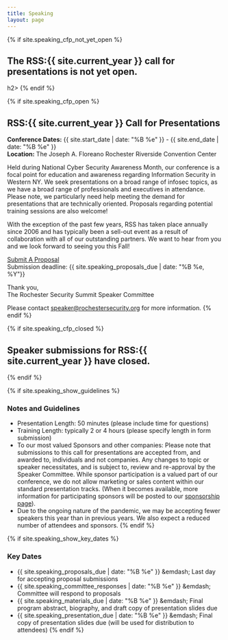 ```yaml
---
title: Speaking
layout: page
---
```


{% if site.speaking_cfp_not_yet_open %}
<h2 class="center">The RSS:{{ site.current_year }} call for presentations is not yet open.</h2>h2>
{% endif %}

{% if site.speaking_cfp_open %}
## RSS:{{ site.current_year }} Call for Presentations

**Conference Dates:** {{ site.start_date | date: "%B %e" }} - {{ site.end_date | date: "%B %e"  }}<br>
**Location:** The Joseph A. Floreano Rochester Riverside Convention Center

Held during National Cyber Security Awareness Month, our conference is a focal point for education and awareness regarding Information Security in Western NY.  We seek presentations on a broad range of infosec topics, as we have a broad range of professionals and executives in attendance. Please note, we particularly need help meeting the demand for presentations that are technically oriented. Proposals regarding potential training sessions are also welcome!

With the exception of the past few years, RSS has taken place annually since 2006 and has typically been a sell-out event as a result of collaboration with all of our outstanding partners.  We want to hear from you and we look forward to seeing you this Fall!

<div class="mt-5 text-center"><a class="btn btn-primary btn-lg" href="https://docs.google.com/forms/d/e/1FAIpQLSdVY0yJvUorvdMXMqBECS3-gDqqRb38BVqItt-f8u5LxZD0eQ/viewform" target="_blank">Submit A Proposal</a><br>
Submission deadline: {{ site.speaking_proposals_due | date: "%B %e, %Y"}}</div>

Thank you,<br>
The Rochester Security Summit Speaker Committee

Please contact [speaker@rochestersecurity.org](mailto:speaker@rochestersecurity.org) for more information.
{% endif %}

{% if site.speaking_cfp_closed %}
<h2 class="center">Speaker submissions for RSS:{{ site.current_year }} have closed.</h2>
{% endif %}

{% if site.speaking_show_guidelines %}
### Notes and Guidelines

* Presentation Length: 50 minutes (please include time for questions)
* Training Length: typically 2 or 4 hours (please specify length in form submission)
* To our most valued Sponsors and other companies: Please note that submissions to this call for presentations are accepted from, and awarded to, individuals and not companies. Any changes to topic or speaker necessitates, and is subject to, review and re-approval by the Speaker Committee. While sponsor participation is a valued part of our conference, we do not allow marketing or sales content within our standard presentation tracks. (When it becomes available, more information for participating sponsors will be posted to our [sponsorship page](/sponsorship)).
* Due to the ongoing nature of the pandemic, we may be accepting fewer speakers this year than in previous years. We also expect a reduced number of attendees and sponsors.
{% endif %}

{% if site.speaking_show_key_dates %}
### Key Dates

* {{ site.speaking_proposals_due | date: "%B %e" }} &emdash; Last day for accepting proposal submissions
* {{ site.speaking_committee_responses | date: "%B %e" }} &emdash; Committee will respond to proposals
* {{ site.speaking_materials_due | date: "%B %e" }} &emdash; Final program abstract, biography, and draft copy of presentation slides due
* {{ site.speaking_presentation_due | date: "%B %e" }} &emdash; Final copy of presentation slides due (will be used for distribution to attendees)
{% endif %}
